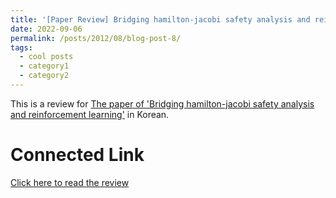 ```yaml
---
title: '[Paper Review] Bridging hamilton-jacobi safety analysis and reinforcement learning'
date: 2022-09-06
permalink: /posts/2012/08/blog-post-8/
tags:
  - cool posts
  - category1
  - category2
---
```


This is a review for [The paper of 'Bridging hamilton-jacobi safety analysis and reinforcement learning'](https://drive.google.com/file/d/16aWdVTRlZka-4wr5dt2movmeHh15hvPT/view) in Korean.

Connected Link
======

[Click here to read the review](https://blog.naver.com/ehddbs1213/222868436346)
